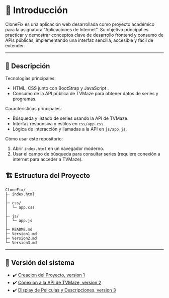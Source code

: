 # 👤 Introducción 

CloneFix es una aplicación web desarrollada como proyecto académico para la asignatura "Aplicaciones de Internet". Su objetivo principal es practicar y demostrar conceptos clave de desarrollo frontend y consumo de APIs públicas, implementando una interfaz sencilla, accesible y fácil de extender.

---

## 🐒 Descripción

Tecnologías principales:
- HTML, CSS junto con BootStrap y JavaScript .
- Consumo de la API pública de TVMaze para obtener datos de series y programas.

Características principales:
- Búsqueda y listado de series usando la API de TVMaze.
- Interfaz responsiva y estilos en `css/app.css`.
- Lógica de interacción y llamadas a la API en `js/app.js`.

Cómo usar este repositorio:
1. Abrir `index.html` en un navegador moderno.
2. Usar el campo de búsqueda para consultar series (requiere conexión a internet para acceder a TVMaze).

## 🏗️ Estructura del Proyecto 

```plaintext
CloneFix/
├─ index.html
│
├─ css/
│  └─ app.css
│  
├─ js/
│  └─ app.js
│  
├─ README.md
├─ Version1.md
├─ Version2.md
└─ Version3.md
```

---

## 👮 Versión del sistema

- ✔️ [Creacion del Proyecto, version 1](Version1.md)
- ✔️ [Conexion a la API de TVMaze, version 2](Version2.md)
- ✔️ [Display de Peliculas y Descripciones, version 3](Version3.md)
